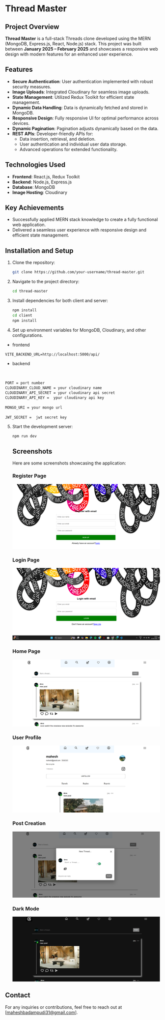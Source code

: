 # Thread Master  

## Project Overview  
**Thread Master** is a full-stack Threads clone developed using the MERN (MongoDB, Express.js, React, Node.js) stack. This project was built between **January 2025 – February 2025** and showcases a responsive web design with modern features for an enhanced user experience.  

## Features  
- **Secure Authentication**: User authentication implemented with robust security measures.  
- **Image Uploads**: Integrated Cloudinary for seamless image uploads.  
- **State Management**: Utilized Redux Toolkit for efficient state management.  
- **Dynamic Data Handling**: Data is dynamically fetched and stored in MongoDB.  
- **Responsive Design**: Fully responsive UI for optimal performance across devices.  
- **Dynamic Pagination**: Pagination adjusts dynamically based on the data.  
- **REST APIs**: Developer-friendly APIs for:  
    - Data insertion, retrieval, and deletion.  
    - User authentication and individual user data storage.  
    - Advanced operations for extended functionality.  

## Technologies Used  
- **Frontend**: React.js, Redux Toolkit  
- **Backend**: Node.js, Express.js  
- **Database**: MongoDB  
- **Image Hosting**: Cloudinary  

## Key Achievements  
- Successfully applied MERN stack knowledge to create a fully functional web application.  
- Delivered a seamless user experience with responsive design and efficient state management.  

## Installation and Setup  
1. Clone the repository:  
     ```bash  
     git clone https://github.com/your-username/thread-master.git  
     ```  
2. Navigate to the project directory:  
     ```bash  
     cd thread-master  
     ```  
3. Install dependencies for both client and server:  
     ```bash  
     npm install  
     cd client  
     npm install  
     ```  
4. Set up environment variables for MongoDB, Cloudinary, and other configurations.  
- frontend
```
VITE_BACKEND_URL=http://localhost:5000/api/
```
- backend
```


PORT = port number
CLOUDINARY_CLOUD_NAME = your cloudinary name
CLOUDINARY_API_SECRET = ypur cloudinary api secret
CLOUDINARY_API_KEY =  ypur cloudinary api key

MONGO_URI = your mongo url

JWT_SECRET =  jwt secret key
```

5. Start the development server:  
     ```bash  
     npm run dev  
     ```  

    ## Screenshots  
    Here are some screenshots showcasing the application:  
    ### Register Page  
    ![Register Page](/client/public/screenshots/Register.png)  
    ### Login Page  
    ![Login Page](/client/public/screenshots/login.png)  
    ### Home Page  
    ![Home Page](/client/public/screenshots/main.png)  

    ### User Profile  
    ![User Profile](/client/public/screenshots/profile.png)  

    ### Post Creation  
    ![Post Creation](/client/public/screenshots/writePost.png)  

    ### Dark Mode
    ![Dark Mode](/client//public/screenshots/dark.png)

## Contact  
For any inquiries or contributions, feel free to reach out at [maheshbadampudi31@gmail.com].  
